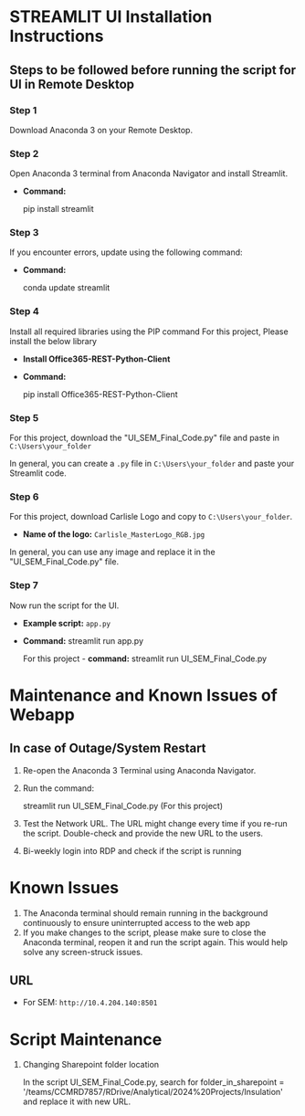 
# STREAMLIT UI Installation Instructions

## Steps to be followed before running the script for UI in Remote Desktop

### Step 1
Download Anaconda 3 on your Remote Desktop.

### Step 2
Open Anaconda 3 terminal from Anaconda Navigator and install Streamlit.

- **Command:**
  
  pip install streamlit
  
### Step 3
If you encounter errors, update using the following command:

- **Command:**
  
  conda update streamlit
  
### Step 4
Install all required libraries using the PIP command 
For this project, Please install the below library

- **Install Office365-REST-Python-Client**
- **Command:**
  
  pip install Office365-REST-Python-Client
  
### Step 5
For this project, download the "UI_SEM_Final_Code.py" file and paste in `C:\Users\your_folder` 

In general, you can create a `.py` file in `C:\Users\your_folder` and paste your Streamlit code.

### Step 6
For this project, download Carlisle Logo and copy to `C:\Users\your_folder`.

- **Name of the logo:** `Carlisle_MasterLogo_RGB.jpg`

In general, you can use any image and replace it in the "UI_SEM_Final_Code.py" file.
  
### Step 7
Now run the script for the UI. 

- **Example script:** `app.py`
- **Command:**
  streamlit run app.py
  
  For this project -
  **command:**
  streamlit run UI_SEM_Final_Code.py

# Maintenance and Known Issues of Webapp
## In case of Outage/System Restart

1. Re-open the Anaconda 3 Terminal using Anaconda Navigator.
2. Run the command: 
   
   streamlit run UI_SEM_Final_Code.py (For this project)

3. Test the Network URL. The URL might change every time if you re-run the script. Double-check and provide the new URL to the users.

4. Bi-weekly login into RDP and check if the script is running
# Known Issues
1. The Anaconda terminal should remain running in the background continuously to ensure uninterrupted access to the web app
2. If you make changes to the script, please make sure to close the Anaconda terminal, reopen it and run the script again. This would help solve any screen-struck issues.

## URL

- For SEM: `http://10.4.204.140:8501`


# Script Maintenance

1. Changing Sharepoint folder location

   In the script UI_SEM_Final_Code.py, search for folder_in_sharepoint = '/teams/CCMRD7857/RDrive/Analytical/2024%20Projects/Insulation' and replace it with new URL.

